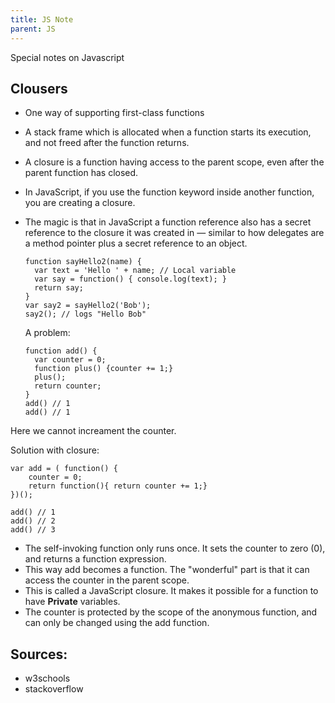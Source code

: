 ```yaml
---
title: JS Note
parent: JS
---
```


Special notes on Javascript

## Clousers

- One way of supporting first-class functions
- A stack frame which is allocated when a function starts its execution, and not freed after the function returns.
- A closure is a function having access to the parent scope, even after the parent function has closed.
- In JavaScript, if you use the function keyword inside another function, you are creating a closure.
- The magic is that in JavaScript a function reference also has a secret reference to the closure it was created in — similar to how delegates are a method pointer plus a secret reference to an object.

      function sayHello2(name) {
        var text = 'Hello ' + name; // Local variable
        var say = function() { console.log(text); }
        return say;
      }
      var say2 = sayHello2('Bob');
      say2(); // logs "Hello Bob"

  A problem:

      function add() {
        var counter = 0;
        function plus() {counter += 1;}
        plus();
        return counter;
      }
      add() // 1
      add() // 1

Here we cannot increament the counter.

Solution with closure:

    var add = ( function() {
        counter = 0;
        return function(){ return counter += 1;}
    })();

    add() // 1
    add() // 2
    add() // 3

- The self-invoking function only runs once. It sets the counter to zero (0), and returns a function expression.
- This way add becomes a function. The "wonderful" part is that it can access the counter in the parent scope.
- This is called a JavaScript closure. It makes it possible for a function to have **Private** variables.
- The counter is protected by the scope of the anonymous function, and can only be changed using the add function.

## Sources:

- w3schools
- stackoverflow
